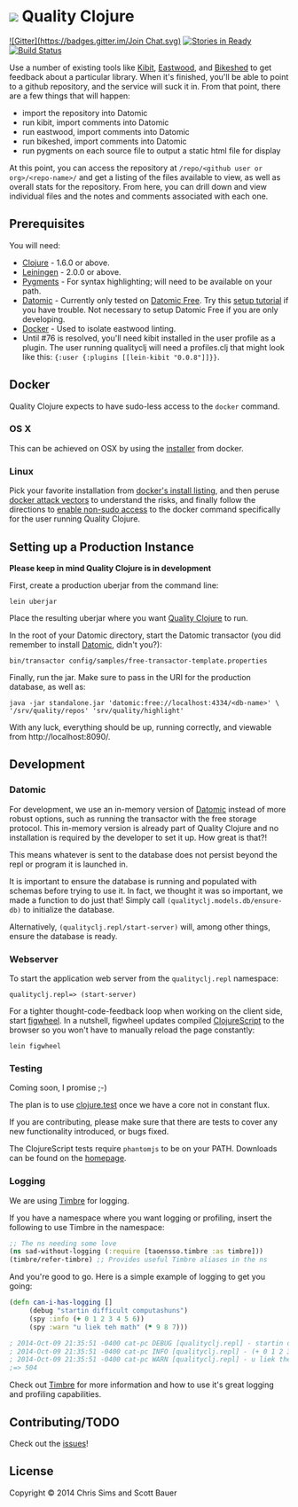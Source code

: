 # ![](logo.png) Quality Clojure
[![Gitter](https://badges.gitter.im/Join Chat.svg)](https://gitter.im/quality-clojure/qualityclj?utm_source=badge&utm_medium=badge&utm_campaign=pr-badge&utm_content=badge)
[![Stories in Ready](https://badge.waffle.io/quality-clojure/qualityclj.png?label=ready&title=Ready)](https://waffle.io/quality-clojure/qualityclj)
[![Build Status](https://semaphoreapp.com/api/v1/projects/5e9e023a-ac2a-44b8-9b2e-dfba32d2f70f/272099/badge.png)](https://semaphoreapp.com/quality-clojure/qualityclj)

Use a number of existing tools like [Kibit], [Eastwood], and [Bikeshed] to get feedback about a particular library. When it's finished, you'll be able to point to a github repository, and the service will suck it in. From that point, there are a few things that will happen:

* import the repository into Datomic
* run kibit, import comments into Datomic
* run eastwood, import comments into Datomic
* run bikeshed, import comments into Datomic
* run pygments on each source file to output a static html file for display

At this point, you can access the repository at `/repo/<github user or
org>/<repo-name>/` and get a listing of the files available to view,
as well as overall stats for the repository. From here, you can drill
down and view individual files and the notes and comments associated
with each one.

## Prerequisites

You will need:

* [Clojure] - 1.6.0 or above.
* [Leiningen] - 2.0.0 or above.
* [Pygments] - For syntax highlighting; will need to be available on your path.
* [Datomic] - Currently only tested on [Datomic Free]. Try this
  [setup tutorial][Datomic setup tutorial] if you have trouble. Not
  necessary to setup Datomic Free if you are only developing.
* [Docker] - Used to isolate eastwood linting.
* Until #76 is resolved, you'll need kibit installed in the user
  profile as a plugin. The user running qualityclj will need a
  profiles.clj that might look like this: `{:user {:plugins
  [[lein-kibit "0.0.8"]]}}`.


## Docker

Quality Clojure expects to have sudo-less access to the `docker`
command.

### OS X

This can be achieved on OSX by using the [installer][docker-mac] from
docker.

[docker-mac]: https://docs.docker.com/installation/mac/

### Linux
Pick your favorite installation from
[docker's install listing][docker-install], and then peruse 
[docker attack vectors][docker-attack]
to understand the risks, and finally follow the directions
to [enable non-sudo access][docker-non-sudo] to the docker command specifically for the
user running Quality Clojure.

[docker-install]: https://docs.docker.com/installation/#installation
[docker-attack]: https://docs.docker.com/articles/security/#docker-daemon-attack-surface
[docker-non-sudo]: https://docs.docker.com/installation/ubuntulinux/#giving-non-root-access

## Setting up a Production Instance

**Please keep in mind Quality Clojure is in development**

First, create a production uberjar from the command line:

    lein uberjar

Place the resulting uberjar where you want [Quality Clojure] to run.

In the root of your Datomic directory, start the Datomic transactor
(you did remember to install [Datomic], didn't you?):

    bin/transactor config/samples/free-transactor-template.properties

Finally, run the jar. Make sure to pass in the URI for the production
database, as well as:

    java -jar standalone.jar 'datomic:free://localhost:4334/<db-name>' \
    '/srv/quality/repos' 'srv/quality/highlight'

With any luck, everything should be up, running correctly, and
viewable from http://localhost:8090/.

## Development

### Datomic

For development, we use an in-memory version of [Datomic] instead of
more robust options, such as running the transactor with the free
storage protocol. This in-memory version is already part of Quality
Clojure and no installation is required by the developer to set it
up. How great is that?!

This means whatever is sent to the database does not persist beyond
the repl or program it is launched in.

It is important to ensure the database is running and populated with
schemas before trying to use it. In fact, we thought it was so
important, we made a function to do just that! Simply call
`(qualityclj.models.db/ensure-db)` to initialize the database.

Alternatively, `(qualityclj.repl/start-server)` will, among other
things, ensure the database is ready.

### Webserver

To start the application web server from the `qualityclj.repl` namespace:

    qualityclj.repl=> (start-server)

For a tighter thought-code-feedback loop when working on the client
side, start [figwheel]. In a nutshell, figwheel updates compiled
[ClojureScript] to the browser so you won't have to manually reload
the page constantly:

    lein figwheel

### Testing

Coming soon, I promise ;-)

The plan is to use [clojure.test] once we have a core not in constant flux.

If you are contributing, please make sure that there are tests to cover any new
functionality introduced, or bugs fixed.

The ClojureScript tests require `phantomjs` to be on your
PATH. Downloads can be found on the [homepage][phantomjs].

### Logging

We are using [Timbre] for logging.

If you have a namespace where you want logging or profiling, insert
the following to use Timbre in the namespace:

```clojure
;; The ns needing some love
(ns sad-without-logging (:require [taoensso.timbre :as timbre]))
(timbre/refer-timbre) ;; Provides useful Timbre aliases in the ns
```

And you're good to go. Here is a simple example of logging to get you going:

```clojure
(defn can-i-has-logging []
     (debug "startin difficult computashuns")
     (spy :info (+ 0 1 2 3 4 5 6))
     (spy :warn "u liek teh math" (* 9 8 7)))

; 2014-Oct-09 21:35:51 -0400 cat-pc DEBUG [qualityclj.repl] - startin difficult computashuns
; 2014-Oct-09 21:35:51 -0400 cat-pc INFO [qualityclj.repl] - (+ 0 1 2 3 4 5 6) 21
; 2014-Oct-09 21:35:51 -0400 cat-pc WARN [qualityclj.repl] - u liek the math 504
;=> 504
```

Check out [Timbre] for more information and how to use it's great
logging and profiling capabilities.

## Contributing/TODO
Check out the [issues]!

## License

Copyright © 2014 Chris Sims and Scott Bauer

[Clojure]: http://clojure.org/
[ClojureScript]: https://github.com/clojure/clojurescript
[Clojure.test]: https://clojure.github.io/clojure/clojure.test-api.html
[Pygments]: http://pygments.org/
[Docker]: http://docker.com/
[Datomic]: https://www.datomic.com/
[Datomic Free]: https://my.datomic.com/downloads/free
[Datomic setup tutorial]: http://docs.datomic.com/getting-started.html
[Timbre]: https://github.com/ptaoussanis/timbre
[Figwheel]: https://github.com/bhauman/lein-figwheel
[Leiningen]: https://github.com/technomancy/leiningen
[Kibit]: https://github.com/jonase/kibit
[Eastwood]: https://github.com/jonase/eastwood
[Bikeshed]: https://github.com/dakrone/lein-bikeshed
[Quality Clojure]: https://github.com/quality-clojure/qualityclj
[Issues]: https://github.com/jcsims/qualityclj/issues
[phantomjs]: http://phantomjs.org/
